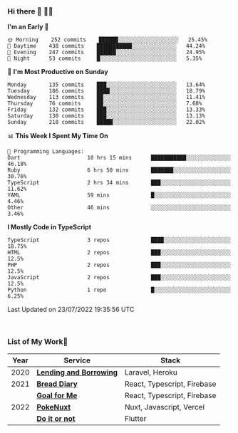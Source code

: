 ### Hi there 👋 🧑‍💻



<!--START_SECTION:waka-->
**I'm an Early 🐤** 

```text
🌞 Morning    252 commits    ██████░░░░░░░░░░░░░░░░░░░   25.45% 
🌆 Daytime    438 commits    ███████████░░░░░░░░░░░░░░   44.24% 
🌃 Evening    247 commits    ██████░░░░░░░░░░░░░░░░░░░   24.95% 
🌙 Night      53 commits     █░░░░░░░░░░░░░░░░░░░░░░░░   5.35%

```
📅 **I'm Most Productive on Sunday** 

```text
Monday       135 commits    ███░░░░░░░░░░░░░░░░░░░░░░   13.64% 
Tuesday      186 commits    ████░░░░░░░░░░░░░░░░░░░░░   18.79% 
Wednesday    113 commits    ██░░░░░░░░░░░░░░░░░░░░░░░   11.41% 
Thursday     76 commits     ██░░░░░░░░░░░░░░░░░░░░░░░   7.68% 
Friday       132 commits    ███░░░░░░░░░░░░░░░░░░░░░░   13.33% 
Saturday     130 commits    ███░░░░░░░░░░░░░░░░░░░░░░   13.13% 
Sunday       218 commits    █████░░░░░░░░░░░░░░░░░░░░   22.02%

```


📊 **This Week I Spent My Time On** 

```text
💬 Programming Languages: 
Dart                     10 hrs 15 mins      ███████████░░░░░░░░░░░░░░   46.18% 
Ruby                     6 hrs 50 mins       ███████░░░░░░░░░░░░░░░░░░   30.76% 
TypeScript               2 hrs 34 mins       ███░░░░░░░░░░░░░░░░░░░░░░   11.62% 
YAML                     59 mins             █░░░░░░░░░░░░░░░░░░░░░░░░   4.46% 
Other                    46 mins             ░░░░░░░░░░░░░░░░░░░░░░░░░   3.46%

```

**I Mostly Code in TypeScript** 

```text
TypeScript               3 repos             ████░░░░░░░░░░░░░░░░░░░░░   18.75% 
HTML                     2 repos             ███░░░░░░░░░░░░░░░░░░░░░░   12.5% 
PHP                      2 repos             ███░░░░░░░░░░░░░░░░░░░░░░   12.5% 
JavaScript               2 repos             ███░░░░░░░░░░░░░░░░░░░░░░   12.5% 
Python                   1 repo              █░░░░░░░░░░░░░░░░░░░░░░░░   6.25%

```



 Last Updated on 23/07/2022 19:35:56 UTC
<!--END_SECTION:waka-->


<br />

### List of My Work🚀

| Year | Service | Stack |
|--|--|--|
| 2020 | [**Lending and Borrowing**](https://lending-and-borrowing.herokuapp.com/) | Laravel, Heroku |
| 2021 | [**Bread Diary**](https://bread-diary-web.web.app/) | React, Typescript, Firebase |
|  | [**Goal for Me**](https://goal-for-me.web.app/) | React, Typescript, Firebase |
| 2022 | [**PokeNuxt**](https://pokenuxt.vercel.app/) | Nuxt, Javascript, Vercel |
|  | [**Do it or not**](https://apps.apple.com/jp/app/do-it-or-not/id1613818865) | Flutter |